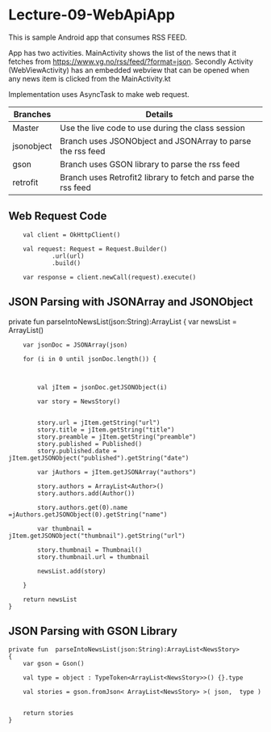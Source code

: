 # Lecture-09-WebApiApp
This is sample Android app that consumes RSS FEED. 

App has two activities. MainActivity shows the list of the news that it fetches from https://www.vg.no/rss/feed/?format=json. 
Secondly Activity (WebViewActivity) has an embedded webview that can be opened when any news item is clicked from the MainActivity.kt 

Implementation uses AsyncTask to make web request.


|Branches|Details|
|-------|--------|
|Master| Use the live code to use during the class session|
|jsonobject| Branch uses JSONObject and JSONArray to parse the rss feed|
|gson| Branch uses GSON library to parse the rss feed|
|retrofit| Branch uses Retrofit2 library to fetch and parse the rss feed|


## Web Request Code 
        val client = OkHttpClient()

        val request: Request = Request.Builder()
                .url(url)
                .build()

        var response = client.newCall(request).execute()


## JSON Parsing with JSONArray and JSONObject

private fun  parseIntoNewsList(json:String):ArrayList<NewsStory>
    {
        var newsList = ArrayList<NewsStory>()

        var jsonDoc = JSONArray(json)

        for (i in 0 until jsonDoc.length()) {



            val jItem = jsonDoc.getJSONObject(i)

            var story = NewsStory()


            story.url = jItem.getString("url")
            story.title = jItem.getString("title")
            story.preamble = jItem.getString("preamble")
            story.published = Published()
            story.published.date = jItem.getJSONObject("published").getString("date")

            var jAuthors = jItem.getJSONArray("authors")

            story.authors = ArrayList<Author>()
            story.authors.add(Author())

            story.authors.get(0).name =jAuthors.getJSONObject(0).getString("name")

            var thumbnail = jItem.getJSONObject("thumbnail").getString("url")

            story.thumbnail = Thumbnail()
            story.thumbnail.url = thumbnail

            newsList.add(story)

        }

        return newsList
    }
    
 ## JSON Parsing with GSON Library 


    private fun  parseIntoNewsList(json:String):ArrayList<NewsStory>
    {
        var gson = Gson()

        val type = object : TypeToken<ArrayList<NewsStory>>() {}.type

        val stories = gson.fromJson< ArrayList<NewsStory> >( json,  type )


        return stories
    }




    
